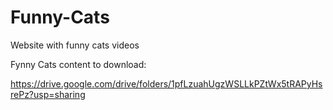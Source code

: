 # Funny-Cats
Website with funny cats videos


Fynny Cats content to download:

https://drive.google.com/drive/folders/1pfLzuahUgzWSLLkPZtWx5tRAPyHsrePz?usp=sharing
